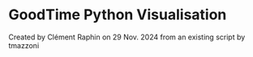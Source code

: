 # GoodTime Python Visualisation
Created by Clément Raphin on 29 Nov. 2024 from an existing script by tmazzoni
